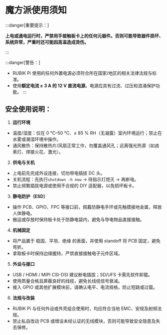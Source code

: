 # 魔方派使用须知

:::danger[重要提示：]

**上电或通电运行时，严禁用手接触板卡上的任何元器件。否则可能导致器件损坏、系统异常，严重时还可能因高温造成烫伤。**

:::

:::danger[警告：]

- RUBIK Pi 使用的任何外置电源必须符合所在国家/地区的相关法律法规与标准。
- 使用**额定电流 ≥ 3 A 的 12 V 直流电源**。电源应具有过流、过压和浪涌保护功能。
:::

## 安全使用说明：

1. **运行环境**

- 温度/湿度：仅在 0 ℃–50 ℃、≤ 85 % RH（无凝露）室内环境运行；禁止在水雾或潮湿环境中操作。
- 通风散热：保持散热片/风扇正常工作，勿覆盖通风孔；远离强光热源（如卤素灯、焊接火花、激光）。

2. **供电与关机**

- 上电前先完成外设连接，切勿带电插拔 DC 头。
- 关机流程：先执行`shutdown -h now` → 待指示灯熄灭 → 再断电。
- 禁止频繁插拔电源或使用不合规的 DIY 适配器，以免损坏板卡。

3. **静电防护（ESD）**

- 操作 PCB、GPIO、FPC 等接口前，佩戴防静电手环或先触摸接地金属，释放人体静电。
- 搬运或存放时保持板卡处于防静电袋内，避免与导电物品直接接触。

4. **机械固定**

- 将产品置于 稳固、平坦、绝缘 的表面，并使用 standoff 将 PCB 固定，避免弯折。
- 拿取板卡时保持边缘握持，严禁直接接触电子元件区域。

5. **外设与接口**

- USB / HDMI / MIPI CSI-DSI 建议断电插拔；SD/UFS 卡需先软件卸载。
- 使用质量合格且屏蔽良好的线缆，避免长线缆信号衰减。
- 接入 GPIO 或其他扩展模块前，请确认电平、电流规格，防止短路或过载。

6. **法规与改装**

- RUBIK Pi 与任何外设或外壳组合使用时，均应符合当地 EMC、安规及射频法规。
- 禁止私自改动 PCB 或增设未经认证的无线模块，否则可能导致安全隐患及失去保修。
